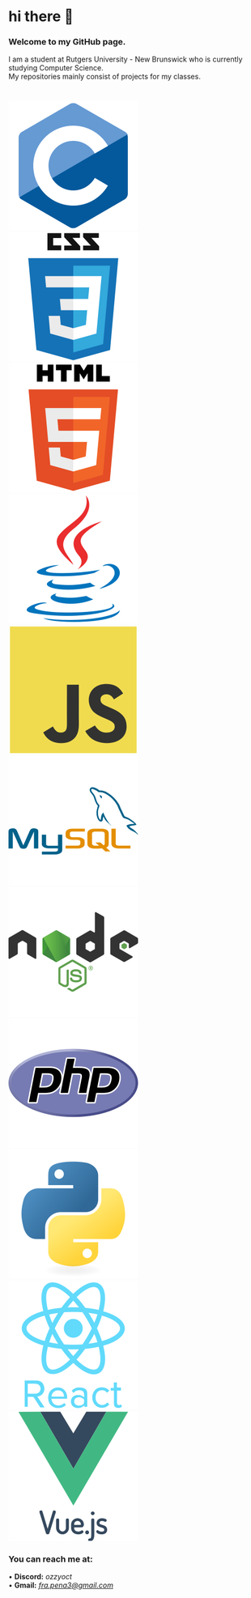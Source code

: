 # hi there 👋
### Welcome to my GitHub page.

I am a student at Rutgers University - New Brunswick who is currently studying Computer Science. </br>
My repositories mainly consist of projects for my classes.

# 

[![c](https://raw.githubusercontent.com/devicons/devicon/master/icons/c/c-original.svg)](https://www.cprogramming.com/)
[![css3](https://raw.githubusercontent.com/devicons/devicon/master/icons/css3/css3-original-wordmark.svg)](https://www.w3schools.com/css/)
[![html5](https://raw.githubusercontent.com/devicons/devicon/master/icons/html5/html5-original-wordmark.svg)](https://www.w3.org/html/)
[![java](https://raw.githubusercontent.com/devicons/devicon/master/icons/java/java-original.svg)](https://www.java.com)
[![javascript](https://raw.githubusercontent.com/devicons/devicon/master/icons/javascript/javascript-original.svg)](https://developer.mozilla.org/en-US/docs/Web/JavaScript)
[![mysql](https://raw.githubusercontent.com/devicons/devicon/master/icons/mysql/mysql-original-wordmark.svg)](https://www.mysql.com/)
[![nodejs](https://raw.githubusercontent.com/devicons/devicon/master/icons/nodejs/nodejs-original-wordmark.svg)](https://nodejs.org)
[![php](https://raw.githubusercontent.com/devicons/devicon/master/icons/php/php-original.svg)](https://www.php.net)
[![python](https://raw.githubusercontent.com/devicons/devicon/master/icons/python/python-original.svg)](https://www.python.org)
[![react](https://raw.githubusercontent.com/devicons/devicon/master/icons/react/react-original-wordmark.svg)](https://reactjs.org/)
[![vuejs](https://raw.githubusercontent.com/devicons/devicon/master/icons/vuejs/vuejs-original-wordmark.svg)](https://vuejs.org/)




































### You can reach me at:
• **Discord:** *ozzyoct* </br>
• **Gmail:** *fra.pena3@gmail.com*

<!--
**fpen3/fpen3** is a ✨ _special_ ✨ repository because its `README.md` (this file) appears on your GitHub profile.

Here are some ideas to get you started:

- 🔭 I’m currently working on ...
- 🌱 I’m currently learning ...
- 👯 I’m looking to collaborate on ...
- 🤔 I’m looking for help with ...
- 💬 Ask me about ...
- 📫 How to reach me: ...
- 😄 Pronouns: ...
- ⚡ Fun fact: ...
-->
